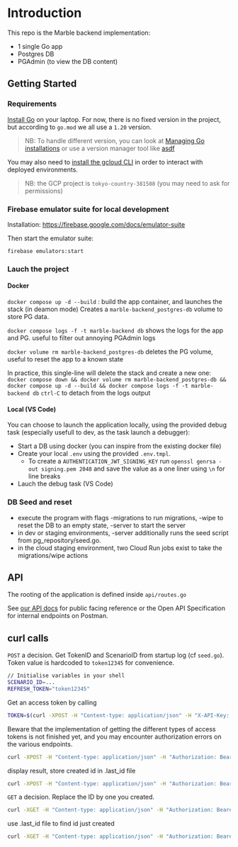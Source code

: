 # Introduction

This repo is the Marble backend implementation:

- 1 single Go app
- Postgres DB
- PGAdmin (to view the DB content)

## Getting Started

### Requirements

[Install Go](https://go.dev/doc/install) on your laptop. For now, there is no fixed version in the project, but according to `go.mod` we all use a `1.20` version.

> NB: To handle different version, you can look at [Managing Go installations](https://go.dev/doc/manage-install) or use a version manager tool like [asdf](https://github.com/kennyp/asdf-golang)

You may also need to [install the gcloud CLI](https://cloud.google.com/sdk/docs/install) in order to interact with deployed environments.

> NB: the GCP project is `tokyo-country-381508` (you may need to ask for permissions)

### Firebase emulator suite for local development

Installation: https://firebase.google.com/docs/emulator-suite

Then start the emulator suite:

```
firebase emulators:start
```


### Lauch the project

#### Docker

`docker compose up -d --build` : build the app container, and launches the stack (in deamon mode)
Creates a `marble-backend_postgres-db` volume to store PG data.

`docker compose logs -f -t marble-backend db` shows the logs for the app and PG. useful to filter out annoying PGAdmin logs

`docker volume rm marble-backend_postgres-db` deletes the PG volume, useful to reset the app to a known state

In practice, this single-line will delete the stack and create a new one:
`docker compose down && docker volume rm marble-backend_postgres-db && docker compose up -d --build && docker compose logs -f -t marble-backend db`
`ctrl-C` to detach from the logs output

#### Local (VS Code)

You can choose to launch the application locally, using the provided debug task (especially usefull to dev, as the task launch a debugger):

- Start a DB using docker (you can inspire from the existing docker file)
- Create your local `.env` using the provided `.env.tmpl`.
  - To create a `AUTHENTICATION_JWT_SIGNING_KEY` run `openssl genrsa -out signing.pem 2048` and save the value as a one liner using `\n` for line breaks
- Lauch the debug task (VS Code)

### DB Seed and reset

- execute the program with flags -migrations to run migrations, -wipe to reset the DB to an empty state, -server to start the server
- in dev or staging environments, -server additionally runs the seed script from pg_repository/seed.go.
- in the cloud staging environment, two Cloud Run jobs exist to take the migrations/wipe actions

## API

The rooting of the application is defined inside `api/routes.go`

See [our API docs](https://docs.checkmarble.com/reference/introduction-1) for public facing reference or the Open API Specification for internal endpoints on Postman.

## curl calls

`POST` a decision. Get TokenID and ScenarioID from startup log (cf `seed.go`).
Token value is hardcoded to `token12345` for convenience.

```sh
// Initialise variables in your shell
SCENARIO_ID=...
REFRESH_TOKEN="token12345"
```

Get an access token by calling

```sh
TOKEN=$(curl -XPOST -H "Content-type: application/json" -H "X-API-Key: token12345" http://localhost:8080/token)
```

Beware that the implementation of getting the different types of access tokens is not finished yet, and you may encounter authorization errors on the various endpoints.

```sh
curl -XPOST -H "Content-type: application/json" -H "Authorization: Bearer $TOKEN" -d "$(jq -n --arg scenario_id "$SCENARIO_ID" '{"scenario_id": $scenario_id, "trigger_object":{"type": "tx", "amount": 5.0} }')" 'http://localhost:8080/decisions'
```

display result, store created id in .last_id file

```sh
curl -XPOST -H "Content-type: application/json" -H "Authorization: Bearer $TOKEN" -d "$(jq -n --arg scenario_id "$SCENARIO_ID" '{"scenario_id": $scenario_id, "trigger_object":{"type": "tx", "amount": 5.0} }')" 'http://localhost:8080/decisions' | tee >(jq) | jq -r '.id' > .last_id
```

`GET` a decision. Replace the ID by one you created.

```sh
curl -XGET -H "Content-type: application/json" -H "Authorization: Bearer $TOKEN" 'http://localhost:8080/decisions/9a2b5c9d-ac12-45b3-8f52-0eda979d5853'
```

use .last_id file to find id just created

```sh
curl -XGET -H "Content-type: application/json" -H "Authorization: Bearer $TOKEN" "http://localhost:8080/decisions/$(cat .last_id)" | jq
```
